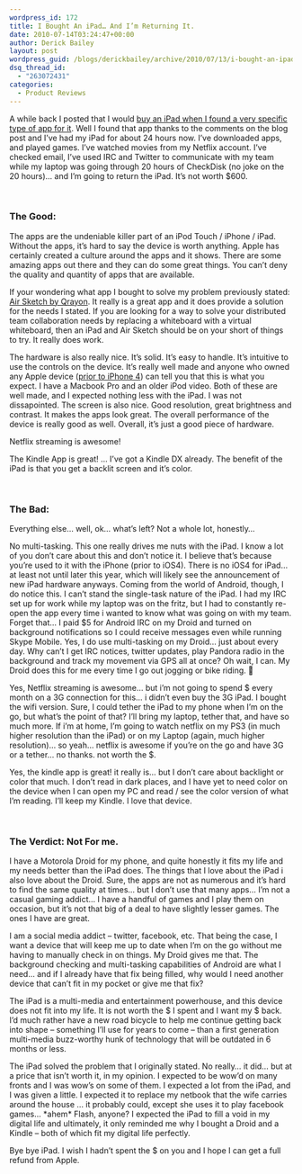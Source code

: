 ```yaml
---
wordpress_id: 172
title: I Bought An iPad… And I’m Returning It.
date: 2010-07-14T03:24:47+00:00
author: Derick Bailey
layout: post
wordpress_guid: /blogs/derickbailey/archive/2010/07/13/i-bought-an-ipad-and-i-m-returning-it.aspx
dsq_thread_id:
  - "263072431"
categories:
  - Product Reviews
---
```

A while back I posted that I would [buy an iPad when I found a very specific type of app for it](http://www.lostechies.com/blogs/derickbailey/archive/2010/06/21/i-ll-buy-an-ipad-when.aspx). Well I found that app thanks to the comments on the blog post and I’ve had my iPad for about 24 hours now. I’ve downloaded apps, and played games. I’ve watched movies from my Netflix account. I’ve checked email, I’ve used IRC and Twitter to communicate with my team while my laptop was going through 20 hours of CheckDisk (no joke on the 20 hours)… and I’m going to return the iPad. It’s not worth $600.

&#160;

### The Good:

The apps are the undeniable killer part of an iPod Touch / iPhone / iPad. Without the apps, it’s hard to say the device is worth anything. Apple has certainly created a culture around the apps and it shows. There are some amazing apps out there and they can do some great things. You can’t deny the quality and quantity of apps that are available.

If your wondering what app I bought to solve my problem previously stated: [Air Sketch by Qrayon](http://www.qrayon.com/home/airsketch/default.aspx). It really is a great app and it does provide a solution for the needs I stated. If you are looking for a way to solve your distributed team collaboration needs by replacing a whiteboard with a virtual whiteboard, then an iPad and Air Sketch should be on your short of things to try. It really does work.

The hardware is also really nice. It’s solid. It’s easy to handle. It’s intuitive to use the controls on the device. It’s really well made and anyone who owned any Apple device ([prior to iPhone 4](http://www.tuaw.com/2010/07/12/apple-drops-consumer-reports-discussion-threads-down-memory-hole/)) can tell you that this is what you expect. I have a Macbook Pro and an older iPod video. Both of these are well made, and I expected nothing less with the iPad. I was not dissapointed. The screen is also nice. Good resolution, great brightness and contrast. It makes the apps look great. The overall performance of the device is really good as well. Overall, it’s just a good piece of hardware.

Netflix streaming is awesome! 

The Kindle App is great! … I’ve got a Kindle DX already. The benefit of the iPad is that you get a backlit screen and it’s color.

&#160;

### The Bad:

Everything else… well, ok… what’s left? Not a whole lot, honestly… 

No multi-tasking. This one really drives me nuts with the iPad. I know a lot of you don’t care about this and don’t notice it. I believe that’s because you’re used to it with the iPhone (prior to iOS4). There is no iOS4 for iPad… at least not until later this year, which will likely see the announcement of new iPad hardware anyways. Coming from the world of Android, though, I do notice this. I can’t stand the single-task nature of the iPad. I had my IRC set up for work while my laptop was on the fritz, but I had to constantly re-open the app every time i wanted to know what was going on with my team. Forget that… I paid $5 for Android IRC on my Droid and turned on background notifications so I could receive messages even while running Skype Mobile. Yes, I do use multi-tasking on my Droid… just about every day. Why can’t I get IRC notices, twitter updates, play Pandora radio in the background and track my movement via GPS all at once? Oh wait, I can. My Droid does this for me every time I go out jogging or bike riding. 🙂

Yes, Netflix streaming is awesome… but i’m not going to spend $ every month on a 3G connection for this… i didn’t even buy the 3G iPad. I bought the wifi version. Sure, I could tether the iPad to my phone when I’m on the go, but what’s the point of that? I’ll bring my laptop, tether that, and have so much more. If i’m at home, I’m going to watch netflix on my PS3 (in much higher resolution than the iPad) or on my Laptop (again, much higher resolution)… so yeah… netflix is awesome if you’re on the go and have 3G or a tether… no thanks. not worth the $.

Yes, the kindle app is great! it really is… but I don’t care about backlight or color that much. I don’t read in dark places, and I have yet to need color on the device when I can open my PC and read / see the color version of what I’m reading. I’ll keep my Kindle. I love that device.

&#160;

### The Verdict: Not For me.

I have a Motorola Droid for my phone, and quite honestly it fits my life and my needs better than the iPad does. The things that I love about the iPad i also love about the Droid. Sure, the apps are not as numerous and it’s hard to find the same quality at times… but I don’t use that many apps… I’m not a casual gaming addict… I have a handful of games and I play them on occasion, but it’s not that big of a deal to have slightly lesser games. The ones I have are great.

I am a social media addict – twitter, facebook, etc. That being the case, I want a device that will keep me up to date when I’m on the go without me having to manually check in on things. My Droid gives me that. The background checking and multi-tasking capabilities of Android are what I need… and if I already have that fix being filled, why would I need another device that can’t fit in my pocket or give me that fix?

The iPad is a multi-media and entertainment powerhouse, and this device does not fit into my life. It is not worth the $ I spent and I want my $ back. I’d much rather have a new road bicycle to help me continue getting back into shape – something I’ll use for years to come – than a first generation multi-media buzz-worthy hunk of technology that will be outdated in 6 months or less.

The iPad solved the problem that I originally stated. No really… it did… but at a price that isn’t worth it, in my opinion. I expected to be wow’d on many fronts and I was wow’s on some of them. I expected a lot from the iPad, and I was given a little. I expected it to replace my netbook that the wife carries around the house … it probably could, except she uses it to play facebook games… \*ahem\* Flash, anyone? I expected the iPad to fill a void in my digital life and ultimately, it only reminded me why I bought a Droid and a Kindle – both of which fit my digital life perfectly.

Bye bye iPad. I wish I hadn’t spent the $ on you and I hope I can get a full refund from Apple.
